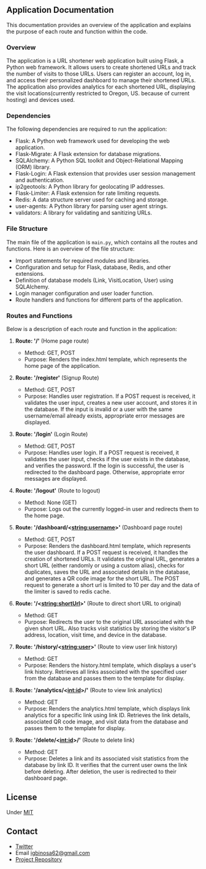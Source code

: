 ## Application Documentation

This documentation provides an overview of the application and explains the purpose of each route and function within the code.

### Overview

The application is a URL shortener web application built using Flask, a Python web framework. It allows users to create shortened URLs and track the number of visits to those URLs. Users can register an account, log in, and access their personalized dashboard to manage their shortened URLs. The application also provides analytics for each shortened URL, displaying the visit locations(currently restricted to Oregon, US. because of current hosting) and devices used.

### Dependencies

The following dependencies are required to run the application:

- Flask: A Python web framework used for developing the web application.
- Flask-Migrate: A Flask extension for database migrations.
- SQLAlchemy: A Python SQL toolkit and Object-Relational Mapping (ORM) library.
- Flask-Login: A Flask extension that provides user session management and authentication.
- ip2geotools: A Python library for geolocating IP addresses.
- Flask-Limiter: A Flask extension for rate limiting requests.
- Redis: A data structure server used for caching and storage.
- user-agents: A Python library for parsing user agent strings.
- validators: A library for validating and sanitizing URLs.

### File Structure

The main file of the application is `main.py`, which contains all the routes and functions. Here is an overview of the file structure:

- Import statements for required modules and libraries.
- Configuration and setup for Flask, database, Redis, and other extensions.
- Definition of database models (Link, VisitLocation, User) using SQLAlchemy.
- Login manager configuration and user loader function.
- Route handlers and functions for different parts of the application.

### Routes and Functions

Below is a description of each route and function in the application:

1. **Route: '/'** (Home page route)
   - Method: GET, POST
   - Purpose: Renders the index.html template, which represents the home page of the application.

2. **Route: '/register'** (Signup Route)
   - Method: GET, POST
   - Purpose: Handles user registration. If a POST request is received, it validates the user input, creates a new user account, and stores it in the database. If the input is invalid or a user with the same username/email already exists, appropriate error messages are displayed.

3. **Route: '/login'** (Login Route)
   - Method: GET, POST
   - Purpose: Handles user login. If a POST request is received, it validates the user input, checks if the user exists in the database, and verifies the password. If the login is successful, the user is redirected to the dashboard page. Otherwise, appropriate error messages are displayed.

4. **Route: '/logout'** (Route to logout)
   - Method: None (GET)
   - Purpose: Logs out the currently logged-in user and redirects them to the home page.

5. **Route: '/dashboard/<<string:username>>'** (Dashboard page route)
   - Method: GET, POST
   - Purpose: Renders the dashboard.html template, which represents the user dashboard. If a POST request is received, it handles the creation of shortened URLs. It validates the original URL, generates a short URL (either randomly or using a custom alias), checks for duplicates, saves the URL and associated details in the database, and generates a QR code image for the short URL. The POST request to generate a short url is limited to 10 per day and the data of the limiter is saved to redis cache.

6. **Route: '/<<string:shortUrl>>'** (Route to direct short URL to original)
   - Method: GET
   - Purpose: Redirects the user to the original URL associated with the given short URL. Also tracks visit statistics by storing the visitor's IP address, location, visit time, and device in the database.

7. **Route: '/history/<<string:user>>'** (Route to view user link history)
   - Method: GET
   - Purpose: Renders the history.html template, which displays a user's link history. Retrieves all links associated with the specified user from the database and passes them to the template for display.

8. **Route: '/analytics/<<int:id>>/'** (Route to view link analytics)
   - Method: GET
   - Purpose: Renders the analytics.html template, which displays link analytics for a specific link using link ID. Retrieves the link details, associated QR code image, and visit data from the database and passes them to the template for display.

9. **Route: '/delete/<<int:id>>/'** (Route to delete link)
   - Method: GET
   - Purpose: Deletes a link and its associated visit statistics from the database by link ID. It verifies that the current user owns the link before deleting. After deletion, the user is redirected to their dashboard page.

## License
Under [MIT](https://github.com/Igbinosa-Christian/scissorapp/blob/main/LICENSE.md)

## Contact
- [Twitter](https://twitter.com/_m_anor)
- Email igbinosa62@gmail.com
- [Project Repository](https://github.com/scissorapp.git)
